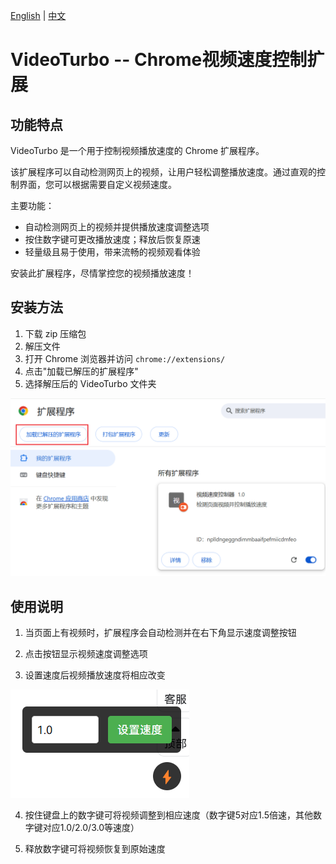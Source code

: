 [English](README.md) | [中文](README_zh.md)

# VideoTurbo -- Chrome视频速度控制扩展

## 功能特点

VideoTurbo 是一个用于控制视频播放速度的 Chrome 扩展程序。

该扩展程序可以自动检测网页上的视频，让用户轻松调整播放速度。通过直观的控制界面，您可以根据需要自定义视频速度。

主要功能：

- 自动检测网页上的视频并提供播放速度调整选项
- 按住数字键可更改播放速度；释放后恢复原速
- 轻量级且易于使用，带来流畅的视频观看体验

安装此扩展程序，尽情掌控您的视频播放速度！

## 安装方法

1. 下载 zip 压缩包
2. 解压文件
3. 打开 Chrome 浏览器并访问 `chrome://extensions/`
4. 点击"加载已解压的扩展程序"
5. 选择解压后的 VideoTurbo 文件夹

![安装](images/01.png)


## 使用说明

1. 当页面上有视频时，扩展程序会自动检测并在右下角显示速度调整按钮

2. 点击按钮显示视频速度调整选项

3. 设置速度后视频播放速度将相应改变

![使用](images/02.png)

4. 按住键盘上的数字键可将视频调整到相应速度（数字键5对应1.5倍速，其他数字键对应1.0/2.0/3.0等速度）

5. 释放数字键可将视频恢复到原始速度
